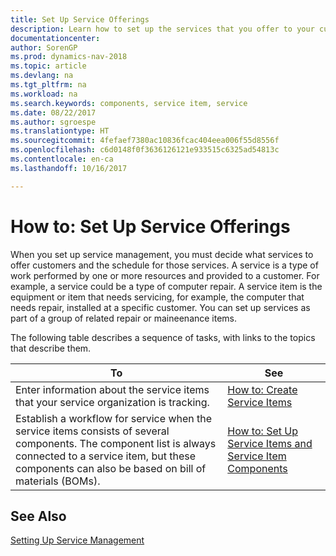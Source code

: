 ```yaml
---
title: Set Up Service Offerings
description: Learn how to set up the services that you offer to your customers.
documentationcenter: 
author: SorenGP
ms.prod: dynamics-nav-2018
ms.topic: article
ms.devlang: na
ms.tgt_pltfrm: na
ms.workload: na
ms.search.keywords: components, service item, service
ms.date: 08/22/2017
ms.author: sgroespe
ms.translationtype: HT
ms.sourcegitcommit: 4fefaef7380ac10836fcac404eea006f55d8556f
ms.openlocfilehash: c6d0148f0f3636126121e933515c6325ad54813c
ms.contentlocale: en-ca
ms.lasthandoff: 10/16/2017

---
```


# <a name="how-to-set-up-service-offerings"></a>How to: Set Up Service Offerings
When you set up service management, you must decide what services to offer customers and the schedule for those services. A service is a type of work performed by one or more resources and provided to a customer. For example, a service could be a type of computer repair. A service item is the equipment or item that needs servicing, for example, the computer that needs repair, installed at a specific customer. You can set up services as part of a group of related repair or maineenance items.  
  
The following table describes a sequence of tasks, with links to the topics that describe them.  
  
|**To**|**See**|  
|------------|-------------|  
|Enter information about the service items that your service organization is tracking.|[How to: Create Service Items](service-how-to-create-service-items.md)|  
|Establish a workflow for service when the service items consists of several components. The component list is always connected to a service item, but these components can also be based on bill of materials (BOMs).|[How to: Set Up Service Items and Service Item Components](service-how-setup-service-items.md)|  
  
## <a name="see-also"></a>See Also  
[Setting Up Service Management](service-setup-service.md)   
